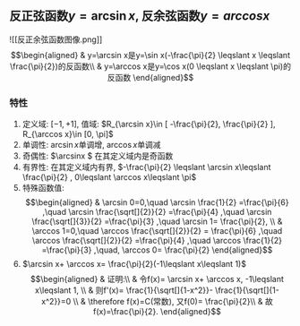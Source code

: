## 反正弦函数$y=\arcsin x$, 反余弦函数$y=arccos x$
![[反正余弦函数图像.png]]
$$\begin{aligned}
& y=\arcsin x是y=\sin x(-\frac{\pi}{2} \leqslant x \leqslant \frac{\pi}{2})的反函数\\
& y=\arccos x是y=\cos x(0 \leqslant x \leqslant \pi)的反函数
\end{aligned}$$

### 特性
1. 定义域: $[-1, +1]$, 值域: $R_{\arcsin x}\in [ -\frac{\pi}{2}, \frac{\pi}{2} ], R_{\arccos x}\in [0, \pi]$
2. 单调性: $\arcsin x$单调增, $\arccos x$单调减
3. 奇偶性: $\arcsinx $ 在其定义域内是奇函数
4. 有界性: 在其定义域内有界, $-\frac{\pi}{2} \leqslant \arcsin x\leqslant \frac{\pi}{2} , 0\leqslant \arccos x\leqslant \pi$
5. 特殊函数值:
$$\begin{aligned}
& \arcsin 0=0,\quad \arcsin \frac{1}{2} =\frac{\pi}{6} ,\quad \arcsin \frac{\sqrt[]{2}}{2} =\frac{\pi}{4} ,\quad \arcsin \frac{\sqrt[]{3}}{2} =\frac{\pi}{3} ,\quad \arcsin 1= \frac{\pi}{2}, \\
& \arccos 1=0,\quad \arccos \frac{\sqrt[]{2}}{2} = \frac{\pi}{6} ,\quad \arccos \frac{\sqrt[]{2}}{2} =\frac{\pi}{4} ,\quad \arccos \frac{1}{2} =\frac{\pi}{3} ,\quad, \arccos 0= \frac{\pi}{2}
\end{aligned}$$
6. $\arcsin x+ \arccos x= \frac{\pi}{2}(-1\leqslant x\leqslant 1)$
$$\begin{aligned}
& 证明:\\
& 令f(x)= \arcsin x+ \arccos x, -1\leqslant x\leqslant 1, \\
& 则f'(x)= \frac{1}{\sqrt[]{1-x^2}}- \frac{1}{\sqrt[]{1-x^2}}=0 \\
& \therefore f(x)=C(常数), 又f(0)= \frac{\pi}{2}\\
& 故f(x)=\frac{\pi}{2}.
\end{aligned}$$
